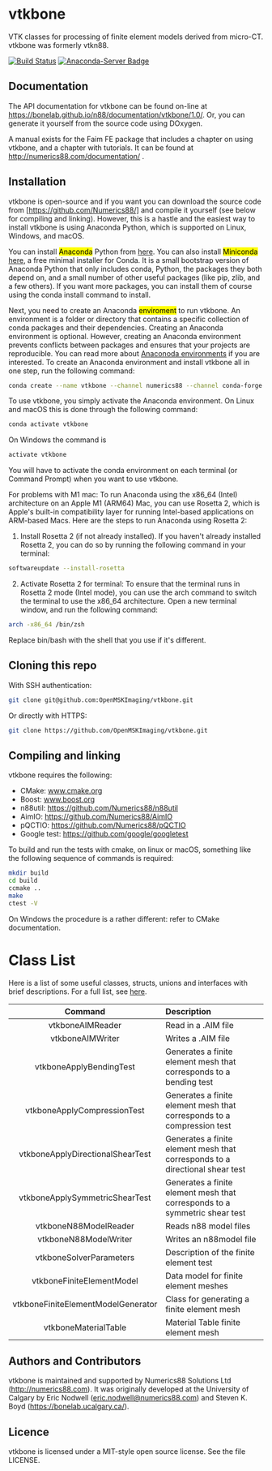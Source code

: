 # vtkbone
VTK classes for processing of finite element models derived from micro-CT.
vtkbone was formerly vtkn88.

[![Build Status](https://dev.azure.com/babesler/n88/_apis/build/status/Numerics88.vtkbone?branchName=master)](https://dev.azure.com/babesler/n88/_build/latest?definitionId=9&branchName=master)
[![Anaconda-Server Badge](https://anaconda.org/numerics88/vtkbone/badges/installer/conda.svg)](https://anaconda.org/numerics88/vtkbone)

## Documentation

The API documentation for vtkbone can be found on-line at https://bonelab.github.io/n88/documentation/vtkbone/1.0/. Or, you can generate it yourself from the source code using DOxygen.

A manual exists for the Faim FE package that includes a chapter on using vtkbone,
and a chapter with tutorials. It can be found at http://numerics88.com/documentation/ .

## Installation 
vtkbone is open-source and if you want you can download the source code from [https://github.com/Numerics88/] and compile it yourself (see below for compiling and linking). However, this is a hastle and the easiest way to install vtkbone is using Anaconda Python, which is supported on Linux, Windows, and macOS. 

You can install <mark>Anaconda</mark> Python from [here](https://www.anaconda.com/download). You can also install <mark>Miniconda</mark> [here](https://docs.conda.io/projects/miniconda/en/latest/index.html#quick-command-line-install), a free minimal installer for Conda. It is a small bootstrap version of Anaconda Python that only includes conda, Python, the packages they both depend on, and a small number of other useful packages (like pip, zlib, and a few others). If you want more packages, you can install them of course using the conda install command to install. 

Next, you need to create an Anaconda <mark>enviroment</mark> to run vtkbone. An environment is a folder or directory that contains a specific collection of conda packages and their dependencies. Creating an Anaconda environment is optional. However, creating an Anaconda environment prevents conflicts between packages and ensures that your projects are reproducible. You can read more about [Anaconoda environments](https://conda.io/projects/conda/en/latest/user-guide/getting-started.html#managing-python) if you are interested. To create an Anaconda environment and install vtkbone all in one step, run the following command: 

```sh
conda create --name vtkbone --channel numerics88 --channel conda-forge python=3.7 n88tools numpy scipy
```

To use vtkbone, you simply activate the Anaconda environment. On Linux and macOS this is done through the following command: 

```sh
conda activate vtkbone
```
On Windows the command is 
```sh
activate vtkbone
```
You will have to activate the conda environment on each terminal (or Command Prompt) when you want to use vtkbone.

For problems with M1 mac:
To run Anaconda using the x86_64 (Intel) architecture on an Apple M1 (ARM64) Mac, you can use Rosetta 2, which is Apple's built-in compatibility layer for running Intel-based applications on ARM-based Macs. Here are the steps to run Anaconda using Rosetta 2:
1. Install Rosetta 2 (if not already installed). If you haven't already installed Rosetta 2, you can do so by running the following command in your terminal:
```sh
softwareupdate --install-rosetta 
```
2. Activate Rosetta 2 for terminal: To ensure that the terminal runs in Rosetta 2 mode (Intel mode), you can use the arch command to switch the terminal to use the x86_64 architecture. Open a new terminal window, and run the following command:
```sh
arch -x86_64 /bin/zsh 
```
Replace bin/bash with the shell that you use if it's different. 

## Cloning this repo 
With SSH authentication: 
```sh
git clone git@github.com:OpenMSKImaging/vtkbone.git
```
Or directly with HTTPS: 
```sh
git clone https://github.com/OpenMSKImaging/vtkbone.git
```

## Compiling and linking

vtkbone requires the following:

  * CMake: www.cmake.org
  * Boost: www.boost.org
  * n88util: https://github.com/Numerics88/n88util
  * AimIO: https://github.com/Numerics88/AimIO
  * pQCTIO: https://github.com/Numerics88/pQCTIO
  * Google test: https://github.com/google/googletest

To build and run the tests with cmake, on linux or macOS, something like the
following sequence of commands is required:

```sh
mkdir build
cd build
ccmake ..
make
ctest -V
```
On Windows the procedure is a rather different: refer to CMake documentation.

Class List
=================

Here is a list of some useful classes, structs, unions and interfaces with brief descriptions. 
For a full list, see [here](https://bonelab.github.io/n88/documentation/vtkbone/1.0/annotated.html). 

|Command|Description|
|:--------:|:--------|
|  vtkboneAIMReader   |  Read in a .AIM file   | 
|  vtkboneAIMWriter   |  Writes a .AIM file   |  
|  vtkboneApplyBendingTest   |  Generates a finite element mesh that corresponds to a bending test   |  
|  vtkboneApplyCompressionTest   |  Generates a finite element mesh that corresponds to a compression test   | 
|  vtkboneApplyDirectionalShearTest   |  Generates a finite element mesh that corresponds to a directional shear test   | 
|  vtkboneApplySymmetricShearTest   |  Generates a finite element mesh that corresponds to a symmetric shear test   | 
|  vtkboneN88ModelReader   |  Reads n88 model files   | 
|  vtkboneN88ModelWriter   |  Writes an n88model file   | 
|  vtkboneSolverParameters   |  Description of the finite element test   | 
|  vtkboneFiniteElementModel   |  Data model for finite element meshes   | 
|  vtkboneFiniteElementModelGenerator   |  Class for generating a finite element mesh   | 
|  vtkboneMaterialTable   |  Material Table finite element mesh   | 

## Authors and Contributors

vtkbone is maintained and supported by Numerics88
Solutions Ltd (http://numerics88.com). It was originally developed
at the University of Calgary
by Eric Nodwell (eric.nodwell@numerics88.com) and Steven K. Boyd
(https://bonelab.ucalgary.ca/).

## Licence

vtkbone is licensed under a MIT-style open source license. See the file LICENSE.
